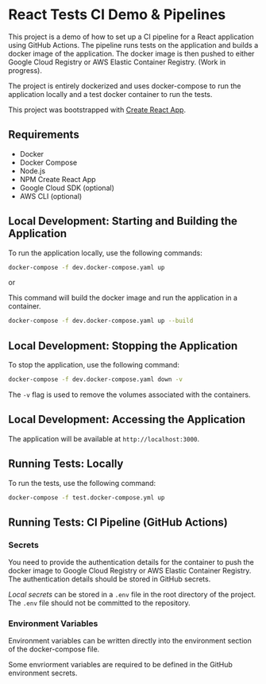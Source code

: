 # React Tests CI Demo & Pipelines

This project is a demo of how to set up a CI pipeline for a React application using GitHub Actions. The pipeline runs tests on the application and builds a docker image of the application. The docker image is then pushed to either Google Cloud Registry or AWS Elastic Container Registry. (Work in progress).

The project is entirely dockerized and uses docker-compose to run the application locally and a test docker container to run the tests.

This project was bootstrapped with [Create React App](https://github.com/facebook/create-react-app).

## Requirements
- Docker
- Docker Compose
- Node.js
- NPM Create React App
- Google Cloud SDK (optional)
- AWS CLI (optional)

## Local Development: Starting and Building the Application

To run the application locally, use the following commands:

```bash
docker-compose -f dev.docker-compose.yaml up
```

or

This command will build the docker image and run the application in a container.

```bash
docker-compose -f dev.docker-compose.yaml up --build
```

## Local Development: Stopping the Application

To stop the application, use the following command:

```bash
docker-compose -f dev.docker-compose.yaml down -v
```

The `-v` flag is used to remove the volumes associated with the containers.


## Local Development: Accessing the Application

The application will be available at `http://localhost:3000`.

## Running Tests: Locally

To run the tests, use the following command:

```bash
docker-compose -f test.docker-compose.yml up
```

## Running Tests: CI Pipeline (GitHub Actions)

### Secrets

You need to provide the authentication details for the container to push the docker image to Google Cloud Registry or AWS Elastic Container Registry. The authentication details should be stored in GitHub secrets.

*Local secrets* can be stored in a `.env` file in the root directory of the project. The `.env` file should not be committed to the repository.

### Environment Variables
Environment variables can be written directly into the environment section of the docker-compose file.

Some envriorment variables are required to be defined in the GitHub environment secrets.